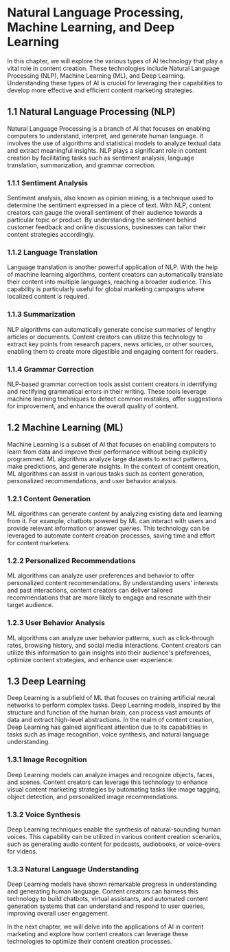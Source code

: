 Natural Language Processing, Machine Learning, and Deep Learning
==========================================================================================================================================

In this chapter, we will explore the various types of AI technology that play a vital role in content creation. These technologies include Natural Language Processing (NLP), Machine Learning (ML), and Deep Learning. Understanding these types of AI is crucial for leveraging their capabilities to develop more effective and efficient content marketing strategies.

1.1 Natural Language Processing (NLP)
-------------------------------------

Natural Language Processing is a branch of AI that focuses on enabling computers to understand, interpret, and generate human language. It involves the use of algorithms and statistical models to analyze textual data and extract meaningful insights. NLP plays a significant role in content creation by facilitating tasks such as sentiment analysis, language translation, summarization, and grammar correction.

### 1.1.1 Sentiment Analysis

Sentiment analysis, also known as opinion mining, is a technique used to determine the sentiment expressed in a piece of text. With NLP, content creators can gauge the overall sentiment of their audience towards a particular topic or product. By understanding the sentiment behind customer feedback and online discussions, businesses can tailor their content strategies accordingly.

### 1.1.2 Language Translation

Language translation is another powerful application of NLP. With the help of machine learning algorithms, content creators can automatically translate their content into multiple languages, reaching a broader audience. This capability is particularly useful for global marketing campaigns where localized content is required.

### 1.1.3 Summarization

NLP algorithms can automatically generate concise summaries of lengthy articles or documents. Content creators can utilize this technology to extract key points from research papers, news articles, or other sources, enabling them to create more digestible and engaging content for readers.

### 1.1.4 Grammar Correction

NLP-based grammar correction tools assist content creators in identifying and rectifying grammatical errors in their writing. These tools leverage machine learning techniques to detect common mistakes, offer suggestions for improvement, and enhance the overall quality of content.

1.2 Machine Learning (ML)
-------------------------

Machine Learning is a subset of AI that focuses on enabling computers to learn from data and improve their performance without being explicitly programmed. ML algorithms analyze large datasets to extract patterns, make predictions, and generate insights. In the context of content creation, ML algorithms can assist in various tasks such as content generation, personalized recommendations, and user behavior analysis.

### 1.2.1 Content Generation

ML algorithms can generate content by analyzing existing data and learning from it. For example, chatbots powered by ML can interact with users and provide relevant information or answer queries. This technology can be leveraged to automate content creation processes, saving time and effort for content marketers.

### 1.2.2 Personalized Recommendations

ML algorithms can analyze user preferences and behavior to offer personalized content recommendations. By understanding users' interests and past interactions, content creators can deliver tailored recommendations that are more likely to engage and resonate with their target audience.

### 1.2.3 User Behavior Analysis

ML algorithms can analyze user behavior patterns, such as click-through rates, browsing history, and social media interactions. Content creators can utilize this information to gain insights into their audience's preferences, optimize content strategies, and enhance user experience.

1.3 Deep Learning
-----------------

Deep Learning is a subfield of ML that focuses on training artificial neural networks to perform complex tasks. Deep Learning models, inspired by the structure and function of the human brain, can process vast amounts of data and extract high-level abstractions. In the realm of content creation, Deep Learning has gained significant attention due to its capabilities in tasks such as image recognition, voice synthesis, and natural language understanding.

### 1.3.1 Image Recognition

Deep Learning models can analyze images and recognize objects, faces, and scenes. Content creators can leverage this technology to enhance visual content marketing strategies by automating tasks like image tagging, object detection, and personalized image recommendations.

### 1.3.2 Voice Synthesis

Deep Learning techniques enable the synthesis of natural-sounding human voices. This capability can be utilized in various content creation scenarios, such as generating audio content for podcasts, audiobooks, or voice-overs for videos.

### 1.3.3 Natural Language Understanding

Deep Learning models have shown remarkable progress in understanding and generating human language. Content creators can harness this technology to build chatbots, virtual assistants, and automated content generation systems that can understand and respond to user queries, improving overall user engagement.

In the next chapter, we will delve into the applications of AI in content marketing and explore how content creators can leverage these technologies to optimize their content creation processes.
